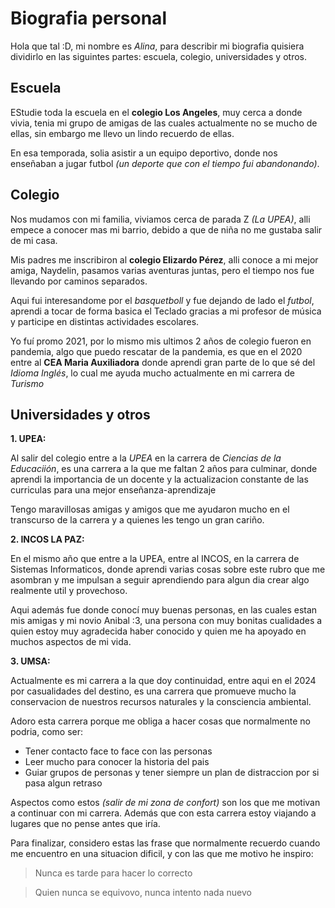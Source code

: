 # Biografia personal

Hola que tal :D, mi nombre es *Alina*, para describir mi biografia quisiera dividirlo en las siguintes partes: escuela, colegio, universidades y otros.

## Escuela
EStudie toda la escuela en el **colegio Los Angeles**, muy cerca a donde vivia, tenia mi grupo de amigas de las cuales actualmente no se mucho de ellas, sin embargo me llevo un lindo recuerdo de ellas.

En esa temporada, solia asistir a un equipo deportivo, donde nos enseñaban a jugar futbol *(un deporte que con el tiempo fui abandonando)*.

## Colegio
Nos mudamos con mi familia, viviamos cerca de parada Z *(La UPEA)*, alli empece a conocer mas mi barrio, debido a que de niña no me gustaba salir de mi casa.

Mis padres me inscribiron al **colegio Elizardo Pérez**, alli conoce a mi mejor amiga, Naydelin, pasamos varias aventuras juntas, pero el tiempo nos fue llevando por caminos separados.

Aqui fui interesandome por el *basquetboll* y fue dejando de lado el *futbol*, aprendi a tocar de forma basica el Teclado gracias a mi profesor de música y participe en distintas actividades escolares. 

Yo fuí promo 2021, por lo mismo mis ultimos 2 años de colegio fueron en pandemia, algo que puedo rescatar de la pandemia, es que en el 2020 entre al **CEA Maria Auxiliadora** donde aprendi gran parte de lo que sé del *Idioma Inglés*, lo cual me ayuda mucho actualmente en mi carrera de *Turismo*

## Universidades y otros

**1. UPEA:** 

Al salir del colegio entre a la *UPEA* en la carrera de *Ciencias de la Educaciión*, es una carrera a la que me faltan 2 años para culminar, donde aprendi la importancia de un docente y la actualizacion constante de las curriculas para una mejor enseñanza-aprendizaje

Tengo maravillosas amigas y amigos que me ayudaron mucho en el transcurso de la carrera y a quienes les tengo un gran cariño.

**2. INCOS LA PAZ:**

En el mismo año que entre a la UPEA, entre al INCOS, en la carrera de Sistemas Informaticos, donde aprendi varias cosas sobre este rubro que me asombran y me impulsan a seguir aprendiendo para algun dia crear algo realmente util y provechoso.

Aqui además fue donde conocí muy buenas personas, en las cuales estan mis amigas y mi novio Anibal :3, una persona con muy bonitas cualidades a quien estoy muy agradecida haber conocido y quien me ha apoyado en muchos aspectos de mi vida.

**3. UMSA:**

Actualmente es mi carrera a la que doy continuidad, entre aqui en el 2024 por casualidades del destino, es una carrera que promueve mucho la conservacion de nuestros recursos naturales y la consciencia ambiental. 

Adoro esta carrera porque me obliga a hacer cosas que normalmente no podria, como ser:
* Tener contacto face to face con las personas
* Leer mucho para conocer la historia del pais
* Guiar grupos de personas y tener siempre un plan de distraccion por si pasa algun retraso
  
  
Aspectos como estos *(salir de mi zona de confort)* son los que me motivan a continuar con mi carrera. Además que con esta carrera estoy viajando a lugares que no pense antes que iría.

Para finalizar, considero estas las frase que normalmente recuerdo cuando me encuentro en una situacion dificil, y con las que me motivo he inspiro:

> Nunca es tarde para hacer lo correcto

> Quien nunca se equivovo, nunca intento nada nuevo
